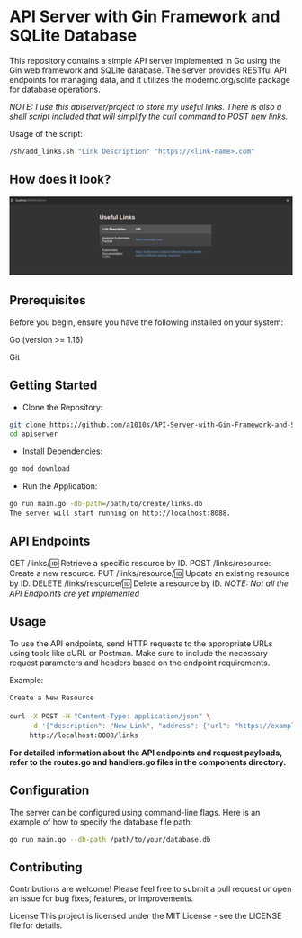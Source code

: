 # API Server with Gin Framework and SQLite Database

This repository contains a simple API server implemented in Go using the Gin web framework and SQLite database. The server provides RESTful API endpoints for managing data, and it utilizes the modernc.org/sqlite package for database operations.

_NOTE: I use this apiserver/project to store my useful links. There is also a shell script included that will simplify the curl command to POST new links._

Usage of the script:
```bash
/sh/add_links.sh "Link Description" "https://<link-name>.com"
```
## How does it look?
![go-apiserver](files/go-apiserver.png)


## Prerequisites
Before you begin, ensure you have the following installed on your system:

Go (version >= 1.16)

Git

## Getting Started
* Clone the Repository:

```bash
git clone https://github.com/a1010s/API-Server-with-Gin-Framework-and-SQLite-Database
cd apiserver
```

* Install Dependencies:

```bash
go mod download
```
* Run the Application:

```bash
go run main.go -db-path=/path/to/create/links.db
The server will start running on http://localhost:8088.
```

## API Endpoints

GET /links/:id: Retrieve a specific resource by ID.
POST /links/resource: Create a new resource.
PUT /links/resource/:id: Update an existing resource by ID.
DELETE /links/resource/:id: Delete a resource by ID.
_NOTE: Not all the API Endpoints are yet implemented_

## Usage
To use the API endpoints, send HTTP requests to the appropriate URLs using tools like cURL or Postman. Make sure to include the necessary request parameters and headers based on the endpoint requirements.

Example:
```bash
Create a New Resource

curl -X POST -H "Content-Type: application/json" \
     -d '{"description": "New Link", "address": {"url": "https://example.com"}}' \
     http://localhost:8088/links
```
**For detailed information about the API endpoints and request payloads, refer to the routes.go and handlers.go files in the components directory.**

## Configuration
The server can be configured using command-line flags. Here is an example of how to specify the database file path:

```bash
go run main.go --db-path /path/to/your/database.db
```
## Contributing
Contributions are welcome! Please feel free to submit a pull request or open an issue for bug fixes, features, or improvements.

License
This project is licensed under the MIT License - see the LICENSE file for details.